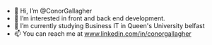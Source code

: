 - 👋 Hi, I’m @ConorGallagher
- 👀 I’m interested in front and back end development.
- 🌱 I’m currently studying Business IT in Queen's University belfast
- 📫 You can reach me at www.linkedin.com/in/conorgallagher

<!---
ConorGallagher/ConorGallagher is a ✨ special ✨ repository because its `README.md` (this file) appears on your GitHub profile.
You can click the Preview link to take a look at your changes.
--->
